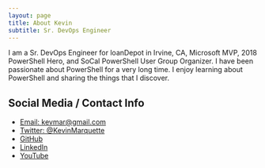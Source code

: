 ```yaml
---
layout: page
title: About Kevin
subtitle: Sr. DevOps Engineer
---
```

<script type="application/ld+json">
{
  "@context": "http://schema.org/",
  "@type": "Person",
  "name": "Kevin Marquette",
  "jobTitle": "Sr. DevOps Engineer",
  "address": {
        "@type": "PostalAddress",
        "addressLocality": "Orange County",
        "addressRegion": "CA"
      },
  "url": "https://powershellexplained.com",
  "sameAs" : [
      "https://twitter.com/KevinMarquette",
      "https://powershellexplained.org",
      "https://kevinmarquette.com",
      "https://www.linkedin.com/in/kevinmarquette",
      "https://www.youtube.com/kevinmarquette",
      "https://github.com/KevinMarquette",
      "https://plus.google.com/u/0/+KevinMarquette",
      "https://www.twitch.tv/kevinmarquette"
    ]
  }
}
</script>
I am a Sr. DevOps Engineer for loanDepot in Irvine, CA, Microsoft MVP, 2018 PowerShell Hero, and SoCal PowerShell User Group Organizer. I have been passionate about PowerShell for a very long time. I enjoy learning about PowerShell and sharing the things that I discover.

## Social Media / Contact Info
* [Email: kevmar@gmail.com](mailto:kevmar@gmail.com)
* [Twitter: @KevinMarquette](https://twitter.com/KevinMarquette)
* [GitHub](https://github.com/KevinMarquette)
* [LinkedIn](https://www.linkedin.com/in/kevinmarquette)
* [YouTube](https://www.youtube.com/kevinmarquette)
